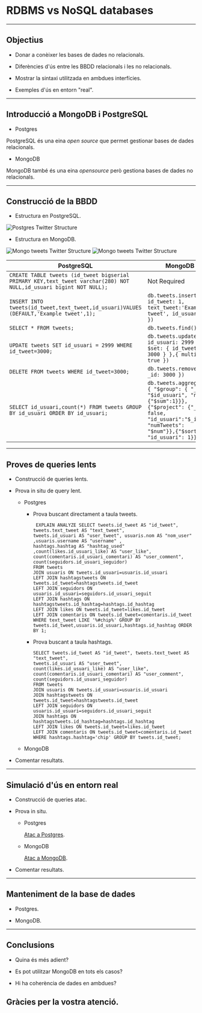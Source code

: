# RDBMS vs NoSQL databases
---
## Objectius

* Donar a conèixer les bases de dades no relacionals.

* Diferències d'ús entre les BBDD relacionals i les no relacionals.

* Mostrar la sintaxi utilitzada en ambdues interfícies.

* Exemples d'ús en entorn "real".

---

## Introducció a MongoDB i PostgreSQL

* Postgres

PostgreSQL és una eina _open source_ que permet gestionar bases de dades relacionals.


* MongoDB

MongoDB també és una eina _opensource_ però gestiona bases de dades no relacionals.

---

##  Construcció de la BBDD

* Estructura en PostgreSQL.

![Postgres Twitter Structure](/MongovSPostgres/Postgres/imatges/twitter.png)
 
* Estructura en MongoDB.

![Mongo tweets Twitter Structure](/MongovSPostgres/MongoDB/imatges/tweets1.png)
![Mongo tweets Twitter Structure](/MongovSPostgres/MongoDB/imatges/tweets2.png)
 

PostgreSQL                                                                                                        | MongoDB
------------------------------------------------------------------------------------------------------------------|-------------------------------------------------------------------------------
`CREATE TABLE tweets (id_tweet bigserial PRIMARY KEY,text_tweet varchar(280) NOT NULL,id_usuari bigint NOT NULL);`| Not Required
`INSERT INTO tweets(id_tweet,text_tweet,id_usuari)VALUES (DEFAULT,'Example tweet',1);`                            | `db.tweets.insert({ id_tweet: 1, text_tweet:'Example tweet', id_usuari: 1 })`
`SELECT * FROM tweets;`                                                                                           | `db.tweets.find()` 
`UPDATE tweets SET id_usuari = 2999 WHERE id_tweet=3000;`                                                         | `db.tweets.update({ id_usuari: 2999 },{ $set: { id_tweet: 3000 } },{ multi: true })`
`DELETE FROM tweets WHERE id_tweet=3000;`                                                                         | `db.tweets.remove({ _id: 3000 })`
`SELECT id_usuari,count(*) FROM tweets GROUP BY id_usuari ORDER BY id_usuari;`                                    | `db.tweets.aggregate([ { "$group": { "_id": "$id_usuari", "num": {"$sum":1}}},{"$project": {"_id": false, "id_usuari":"$_id", "numTweets": "$num"}},{"$sort": { "id_usuari": 1}}])`


---

## Proves de queries lents

* Construcció de queries lents.

* Prova in situ de query lent.

    * Postgres

        * Prova buscant directament a taula tweets.
        
            ```
             EXPLAIN ANALYZE SELECT tweets.id_tweet AS "id_tweet", tweets.text_tweet AS "text_tweet", 
            tweets.id_usuari AS "user_tweet", usuaris.nom AS "nom_user" ,usuaris.username AS "username" ,
            hashtags.hashtag AS "hashtag_used" ,count(likes.id_usuari_like) AS "user_like", 
            count(comentaris.id_usuari_comentari) AS "user_comment", count(seguidors.id_usuari_seguidor) 
            FROM tweets 
            JOIN usuaris ON tweets.id_usuari=usuaris.id_usuari 
            LEFT JOIN hashtagstweets ON tweets.id_tweet=hashtagstweets.id_tweet 
            LEFT JOIN seguidors ON usuaris.id_usuari=seguidors.id_usuari_seguit
            LEFT JOIN hashtags ON hashtagstweets.id_hashtag=hashtags.id_hashtag
            LEFT JOIN likes ON tweets.id_tweet=likes.id_tweet
            LEFT JOIN comentaris ON tweets.id_tweet=comentaris.id_tweet 
            WHERE text_tweet LIKE '%#chip%' GROUP BY tweets.id_tweet,usuaris.id_usuari,hashtags.id_hashtag ORDER BY 1;
            ```
	    
        * Prova buscant a taula hashtags.
	    
            ```
            SELECT tweets.id_tweet AS "id_tweet", tweets.text_tweet AS "text_tweet", 
            tweets.id_usuari AS "user_tweet", count(likes.id_usuari_like) AS "user_like", 
            count(comentaris.id_usuari_comentari) AS "user_comment", count(seguidors.id_usuari_seguidor) 
            FROM tweets 
            JOIN usuaris ON tweets.id_usuari=usuaris.id_usuari 
            JOIN hashtagstweets ON tweets.id_tweet=hashtagstweets.id_tweet 
            LEFT JOIN seguidors ON usuaris.id_usuari=seguidors.id_usuari_seguit
            JOIN hashtags ON hashtagstweets.id_hashtag=hashtags.id_hashtag
            LEFT JOIN likes ON tweets.id_tweet=likes.id_tweet
            LEFT JOIN comentaris ON tweets.id_tweet=comentaris.id_tweet 
            WHERE hashtags.hashtag='chip' GROUP BY tweets.id_tweet;
            ```
            
    * MongoDB
    
    
    
* Comentar resultats.
    

---

## Simulació d'ús en entorn real

* Construcció de queries atac.

* Prova in situ.

    * Postgres
    
        [Atac a Postgres](https://github.com/isx45128227/MongoVsPostgres/tree/master/Postgres/Atac).
    
    
    * MongoDB
    
        [Atac a MongoDB](https://github.com/isx45128227/MongoVsPostgres/tree/master/MongoDB/Atac).


* Comentar resultats.

---

## Manteniment de la base de dades

* Postgres.

* MongoDB.

---

## Conclusions

* Quina és més adient?

* Es pot utilitzar MongoDB en tots els casos?

* Hi ha coherència de dades en ambdues?

## Gràcies per la vostra atenció.
